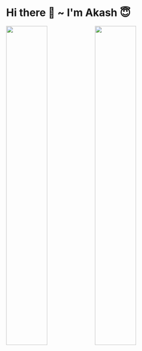 # Hi there 👋 ~ I'm Akash 😇

<img align="left" width="47%" src="https://github-readme-stats.vercel.app/api?username=akashkmt&show_icons=true&theme=dark" />
<img align="left" width="47%" src="https://github-readme-stats.vercel.app/api/top-langs/?username=akashkmt&layout=compact" />

